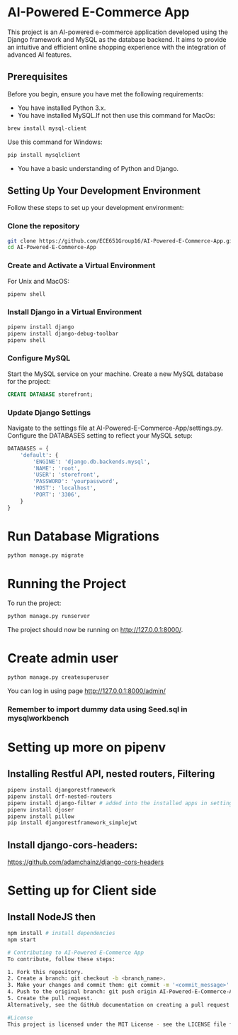 # AI-Powered E-Commerce App

This project is an AI-powered e-commerce application developed using the Django framework and MySQL as the database backend. It aims to provide an intuitive and efficient online shopping experience with the integration of advanced AI features.

## Prerequisites

Before you begin, ensure you have met the following requirements:
* You have installed Python 3.x.
* You have installed MySQL.If not then use this command for MacOs:
```bash
brew install mysql-client
```
Use this command for Windows:
```bash
pip install mysqlclient
```
* You have a basic understanding of Python and Django.

## Setting Up Your Development Environment

Follow these steps to set up your development environment:

### Clone the repository

```bash
git clone https://github.com/ECE651Group16/AI-Powered-E-Commerce-App.git
cd AI-Powered-E-Commerce-App
```
### Create and Activate a Virtual Environment
For Unix and MacOS:
```bash
pipenv shell
```
### Install Django in a Virtual Environment
```bash
pipenv install django
pipenv install django-debug-toolbar
pipenv shell
```
### Configure MySQL
Start the MySQL service on your machine.
Create a new MySQL database for the project:
```sql
CREATE DATABASE storefront;
```
### Update Django Settings
Navigate to the settings file at AI-Powered-E-Commerce-App/settings.py.
Configure the DATABASES setting to reflect your MySQL setup:
```python
DATABASES = {
    'default': {
        'ENGINE': 'django.db.backends.mysql',
        'NAME': 'root',
        'USER': 'storefront',
        'PASSWORD': 'yourpassword',
        'HOST': 'localhost',
        'PORT': '3306',
    }
}
```
# Run Database Migrations
```bash
python manage.py migrate
```
# Running the Project
To run the project:
```bash
python manage.py runserver
```
The project should now be running on http://127.0.0.1:8000/.
# Create admin user
```python
python manage.py createsuperuser
```
You can log in using page http://127.0.0.1:8000/admin/

### Remember to import dummy data using Seed.sql in mysqlworkbench

# Setting up more on pipenv
## Installing Restful API, nested routers, Filtering
```bash
pipenv install djangorestframework
pipenv install drf-nested-routers
pipenv install django-filter # added into the installed apps in setting.py
pipenv install djoser
pipenv install pillow
pip install djangorestframework_simplejwt

```
## Install django-cors-headers:
https://github.com/adamchainz/django-cors-headers

# Setting up for Client side
## Install NodeJS then

```bash
npm install # install dependencies
npm start

# Contributing to AI-Powered E-Commerce App
To contribute, follow these steps:

1. Fork this repository.
2. Create a branch: git checkout -b <branch_name>.
3. Make your changes and commit them: git commit -m '<commit_message>'.
4. Push to the original branch: git push origin AI-Powered-E-Commerce-App/<branch_name>.
5. Create the pull request.
Alternatively, see the GitHub documentation on creating a pull request.

#License
This project is licensed under the MIT License - see the LICENSE file for details.
